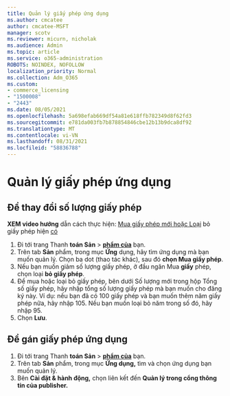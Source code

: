 ```yaml
---
title: Quản lý giấy phép ứng dụng
ms.author: cmcatee
author: cmcatee-MSFT
manager: scotv
ms.reviewer: micurn, nicholak
ms.audience: Admin
ms.topic: article
ms.service: o365-administration
ROBOTS: NOINDEX, NOFOLLOW
localization_priority: Normal
ms.collection: Adm_O365
ms.custom:
- commerce_licensing
- "1500008"
- "2443"
ms.date: 08/05/2021
ms.openlocfilehash: 5a698efab669df54a81e618ffb782349d8f62fd3
ms.sourcegitcommit: e781da003fb7b878854846cbe12b13b9dca8df92
ms.translationtype: MT
ms.contentlocale: vi-VN
ms.lasthandoff: 08/31/2021
ms.locfileid: "58836788"
---
```

# <a name="manage-app-licenses"></a>Quản lý giấy phép ứng dụng

## <a name="to-change-license-quantity"></a>Để thay đổi số lượng giấy phép

**XEM video hướng** dẫn cách thực hiện: [Mua giấy phép mới hoặc Loại](https://go.microsoft.com/fwlink/p/?linkid=2154857) bỏ giấy phép hiện [có](https://go.microsoft.com/fwlink/p/?linkid=2154938)

1. Đi tới trang Thanh **toán Sản**  >  **[phẩm của](https://go.microsoft.com/fwlink/p/?linkid=842054)** bạn.
2. Trên tab **Sản** phẩm, trong mục **Ứng** dụng, hãy tìm ứng dụng mà bạn muốn quản lý. Chọn ba dot (thao tác khác), sau đó **chọn Mua giấy phép**.
3. Nếu bạn muốn giảm số lượng giấy phép, ở đầu ngăn Mua **giấy** phép, chọn loại **bỏ giấy phép**.
4. Để mua hoặc loại  bỏ giấy  phép, bên dưới Số lượng mới trong hộp Tổng số giấy phép, hãy nhập tổng số lượng giấy phép mà bạn muốn cho đăng ký này. Ví dụ: nếu bạn đã có 100 giấy phép và bạn muốn thêm năm giấy phép nữa, hãy nhập 105. Nếu bạn muốn loại bỏ năm trong số đó, hãy nhập 95.
5. Chọn **Lưu**.

## <a name="to-assign-app-licenses"></a>Để gán giấy phép ứng dụng

1. Đi tới trang Thanh **toán Sản**  >  **[phẩm của](https://go.microsoft.com/fwlink/p/?linkid=842054)** bạn.
2. Trên tab **Sản** phẩm, trong mục **Ứng dụng,** tìm và chọn ứng dụng bạn muốn quản lý.
3. Bên **Cài đặt & hành động,** chọn liên kết đến **Quản lý trong cổng thông tin của publisher.**